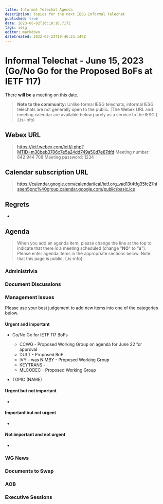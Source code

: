 ```yaml
---
title: Informal Telechat Agenda
description: Topics for the next IESG Informal Telechat
published: true
date: 2023-06-02T16:18:10.717Z
tags: iesg
editor: markdown
dateCreated: 2022-07-23T19:46:23.149Z
---
```


# Informal Telechat - June 15, 2023 (Go/No Go for the Proposed BoFs at IETF 117)
 There **will be** a meeting on this date.

> **Note to the community:** Unlike formal IESG telechats, informal IESG telechats are not generally open to the public. (The Webex URL and meeting calendar are available below purely as a service to the IESG.)
{.is-info}


## Webex URL

> https://ietf.webex.com/ietf/j.php?MTID=m38beb3706c7e5a24dd749a50d7e87dfd
Meeting number: 642 944 708
Meeting password: 1234 

## Calendar subscription URL

> https://calendar.google.com/calendar/ical/ietf.org_vad13t4tfg35fc27nispen5pnc%40group.calendar.google.com/public/basic.ics


## Regrets
* 

## Agenda

> When you add an agenda item, please change the line at the top to indicate that there *is* a meeting scheduled (change "**NO**" to "**a**"). Please enter agenda items in the appropriate sections below.
Note that this page is public.
{.is-info}

### Administrivia

### Document Discussions

### Management Issues

Please use your best judgement to add new items into one of the categories below.

#### Urgent and important
* Go/No Go for IETF 117 BoFs
    * CCWG - Proposed Working Group on agenda for June 22 for approval
    * DULT - Proposed BoF
    * IVY - was NIMBY - Proposed Working Group
    * KEYTRANS - 
    * MLCODEC - Proposed Working Group 

* TOPIC (NAME)


#### Urgent but not important
*

#### Important but not urgent
* 

#### Not important and not urgent
* 


### WG News 

### Documents to Swap 

### AOB

### Executive Sessions

